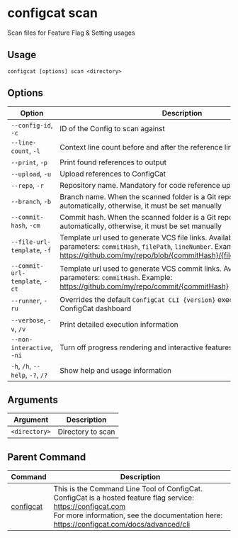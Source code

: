# configcat scan
Scan files for Feature Flag & Setting usages
## Usage
```
configcat [options] scan <directory>
```
## Options
| Option | Description |
| ------ | ----------- |
| `--config-id`, `-c` | ID of the Config to scan against |
| `--line-count`, `-l` | Context line count before and after the reference line (min: 1, max: 10) |
| `--print`, `-p` | Print found references to output |
| `--upload`, `-u` | Upload references to ConfigCat |
| `--repo`, `-r` | Repository name. Mandatory for code reference upload |
| `--branch`, `-b` | Branch name. When the scanned folder is a Git repo, it's determined automatically, otherwise, it must be set manually |
| `--commit-hash`, `-cm` | Commit hash. When the scanned folder is a Git repo, it's determined automatically, otherwise, it must be set manually |
| `--file-url-template`, `-f` | Template url used to generate VCS file links. Available template parameters: `commitHash`, `filePath`, `lineNumber`. Example: https://github.com/my/repo/blob/{commitHash}/{filePath}#L{lineNumber} |
| `--commit-url-template`, `-ct` | Template url used to generate VCS commit links. Available template parameters: `commitHash`. Example: https://github.com/my/repo/commit/{commitHash} |
| `--runner`, `-ru` | Overrides the default `ConfigCat CLI {version}` executor label on the ConfigCat dashboard |
| `--verbose`, `-v`, `/v` | Print detailed execution information |
| `--non-interactive`, `-ni` | Turn off progress rendering and interactive features |
| `-h`, `/h`, `--help`, `-?`, `/?` | Show help and usage information |
## Arguments
| Argument | Description |
| ------ | ----------- |
| `<directory>` | Directory to scan |
## Parent Command
| Command | Description |
| ------ | ----------- |
| [configcat](index.md) | This is the Command Line Tool of ConfigCat.<br/>ConfigCat is a hosted feature flag service: https://configcat.com<br/>For more information, see the documentation here: https://configcat.com/docs/advanced/cli |
